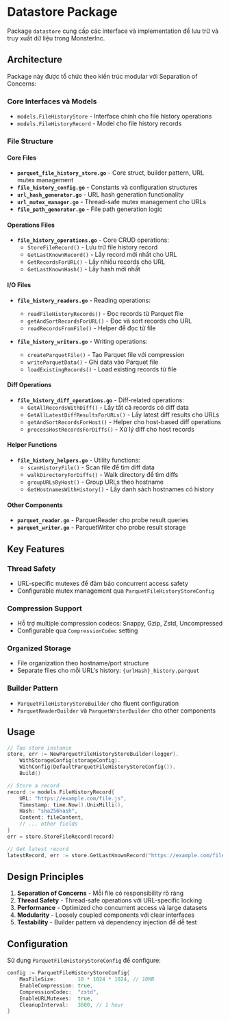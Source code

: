 # Datastore Package

Package `datastore` cung cấp các interface và implementation để lưu trữ và truy xuất dữ liệu trong MonsterInc.

## Architecture

Package này được tổ chức theo kiến trúc modular với Separation of Concerns:

### Core Interfaces và Models
- `models.FileHistoryStore` - Interface chính cho file history operations
- `models.FileHistoryRecord` - Model cho file history records

### File Structure

#### Core Files
- **`parquet_file_history_store.go`** - Core struct, builder pattern, URL mutex management
- **`file_history_config.go`** - Constants và configuration structures
- **`url_hash_generator.go`** - URL hash generation functionality  
- **`url_mutex_manager.go`** - Thread-safe mutex management cho URLs
- **`file_path_generator.go`** - File path generation logic

#### Operations Files
- **`file_history_operations.go`** - Core CRUD operations:
  - `StoreFileRecord()` - Lưu trữ file history record
  - `GetLastKnownRecord()` - Lấy record mới nhất cho URL
  - `GetRecordsForURL()` - Lấy nhiều records cho URL
  - `GetLastKnownHash()` - Lấy hash mới nhất

#### I/O Files  
- **`file_history_readers.go`** - Reading operations:
  - `readFileHistoryRecords()` - Đọc records từ Parquet file
  - `getAndSortRecordsForURL()` - Đọc và sort records cho URL
  - `readRecordsFromFile()` - Helper để đọc từ file

- **`file_history_writers.go`** - Writing operations:
  - `createParquetFile()` - Tạo Parquet file với compression
  - `writeParquetData()` - Ghi data vào Parquet file
  - `loadExistingRecords()` - Load existing records từ file

#### Diff Operations
- **`file_history_diff_operations.go`** - Diff-related operations:
  - `GetAllRecordsWithDiff()` - Lấy tất cả records có diff data
  - `GetAllLatestDiffResultsForURLs()` - Lấy latest diff results cho URLs
  - `getAndSortRecordsForHost()` - Helper cho host-based diff operations
  - `processHostRecordsForDiffs()` - Xử lý diff cho host records

#### Helper Functions
- **`file_history_helpers.go`** - Utility functions:
  - `scanHistoryFile()` - Scan file để tìm diff data
  - `walkDirectoryForDiffs()` - Walk directory để tìm diffs
  - `groupURLsByHost()` - Group URLs theo hostname
  - `GetHostnamesWithHistory()` - Lấy danh sách hostnames có history

#### Other Components
- **`parquet_reader.go`** - ParquetReader cho probe result queries
- **`parquet_writer.go`** - ParquetWriter cho probe result storage

## Key Features

### Thread Safety
- URL-specific mutexes để đảm bảo concurrent access safety
- Configurable mutex management qua `ParquetFileHistoryStoreConfig`

### Compression Support
- Hỗ trợ multiple compression codecs: Snappy, Gzip, Zstd, Uncompressed
- Configurable qua `CompressionCodec` setting

### Organized Storage
- File organization theo hostname/port structure
- Separate files cho mỗi URL's history: `{urlHash}_history.parquet`

### Builder Pattern
- `ParquetFileHistoryStoreBuilder` cho fluent configuration
- `ParquetReaderBuilder` và `ParquetWriterBuilder` cho other components

## Usage

```go
// Tạo store instance
store, err := NewParquetFileHistoryStoreBuilder(logger).
    WithStorageConfig(storageConfig).
    WithConfig(DefaultParquetFileHistoryStoreConfig()).
    Build()

// Store a record
record := models.FileHistoryRecord{
    URL: "https://example.com/file.js",
    Timestamp: time.Now().UnixMilli(),
    Hash: "sha256hash",
    Content: fileContent,
    // ... other fields
}
err = store.StoreFileRecord(record)

// Get latest record
latestRecord, err := store.GetLastKnownRecord("https://example.com/file.js")
```

## Design Principles

1. **Separation of Concerns** - Mỗi file có responsibility rõ ràng
2. **Thread Safety** - Thread-safe operations với URL-specific locking
3. **Performance** - Optimized cho concurrent access và large datasets
4. **Modularity** - Loosely coupled components với clear interfaces
5. **Testability** - Builder pattern và dependency injection để dễ test

## Configuration

Sử dụng `ParquetFileHistoryStoreConfig` để configure:

```go
config := ParquetFileHistoryStoreConfig{
    MaxFileSize:       10 * 1024 * 1024, // 10MB
    EnableCompression: true,
    CompressionCodec:  "zstd",
    EnableURLMutexes:  true,
    CleanupInterval:   3600, // 1 hour
}
``` 